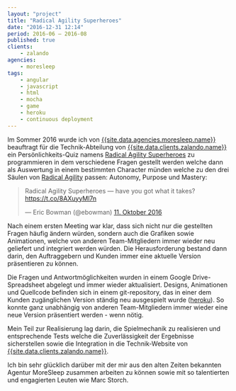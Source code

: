 ```yaml
---
layout: "project"
title: "Radical Agility Superheroes"
date: "2016-12-31 12:14"
period: 2016-06 – 2016-08
published: true
clients:
    - zalando
agencies:
    - moresleep
tags:
    - angular
    - javascript
    - html
    - mocha
    - game
    - heroku
    - continuous deployment
---
```

Im Sommer 2016 wurde ich von [{{site.data.agencies.moresleep.name}}](site.data.agencies.moresleep.url) beauftragt für die Technik-Abteilung von [{{site.data.clients.zalando.name}}]({{site.data.clients.zalando.url}}) ein Persönlichkeits-Quiz namens [Radical Agility Superheroes](https://tech.zalando.com/radical-agility-superheroes/) zu programmieren in dem verschiedene Fragen gestellt werden welche dann als Auswertung in einem bestimmten Character münden welche zu den drei Säulen von [Radical Agility](https://blog.zalando.de/de/blog/ein-jahr-radical-agility-ein-resuemee) passen: Autonomy, Purpose und Mastery:

<blockquote class="twitter-tweet" data-lang="de"><p lang="en" dir="ltr">Radical Agility Superheroes — have you got what it takes? <a href="https://t.co/8AXuyyMl7n">https://t.co/8AXuyyMl7n</a></p>&mdash; Eric Bowman (@ebowman) <a href="https://twitter.com/ebowman/status/785792855444946944">11. Oktober 2016</a></blockquote>
<script async src="//platform.twitter.com/widgets.js" charset="utf-8"></script>

Nach einem ersten Meeting war klar, dass sich nicht nur die gestellten Fragen häufig ändern würden, sondern auch die Grafiken sowie Animationen, welche von anderen Team-Mitgliedern immer wieder neu geliefert und integriert werden würden. Die Herausforderung bestand dann darin, den Auftraggebern und Kunden immer eine aktuelle Version präsentieren zu können.

Die Fragen und Antwortmöglichkeiten wurden in einem Google Drive-Spreadsheet abgelegt und immer wieder aktualisiert. Designs, Animationen und Quellcode befinden sich in einem git-repository, das in einer dem Kunden zugänglichen Version ständig neu ausgespielt wurde ([heroku](https://www.heroku.com/)). So konnte ganz unabhängig von anderen Team-Mitgliedern immer wieder eine neue Version präsentiert werden - wenn nötig.

Mein Teil zur Realisierung lag darin, die Spielmechanik zu realisieren und entsprechende Tests welche die Zuverlässigkeit der Ergebnisse sicherstellen sowie die Integration in die Technik-Website von [{{site.data.clients.zalando.name}}]({{site.data.clients.zalando.url}}).

Ich bin sehr glücklich darüber mit der mir aus den alten Zeiten bekannten Agentur MoreSleep zusammen arbeiten zu können sowie mit so talentierten und engagierten Leuten wie Marc Storch.
